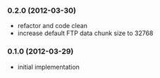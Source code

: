 ### 0.2.0 (2012-03-30)

* refactor and code clean
* increase default FTP data chunk size to 32768

### 0.1.0 (2012-03-29)

* initial implementation
